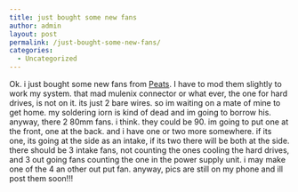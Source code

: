 ```yaml
---
title: just bought some new fans
author: admin
layout: post
permalink: /just-bought-some-new-fans/
categories:
  - Uncategorized
---
```

Ok. i just bought some new fans from [Peats][1]. I have to mod them slightly to work my system. that mad mulenix connector or what ever, the one for hard drives, is not on it. its just 2 bare wires. so im waiting on a mate of mine to get home. my soldering iorn is kind of dead and im going to borrow his. anyway, there 2 80mm fans. i think. they could be 90. im going to put one at the front, one at the back. and i have one or two more somewhere. if its one, its going at the side as an intake, if its two there will be both at the side. there should be 3 intake fans, not counting the ones cooling the hard drives, and 3 out going fans counting the one in the power supply unit. i may make one of the 4 an other out put fan. anyway, pics are still on my phone and ill post them soon!!!

 [1]: http://www.peats.ie
